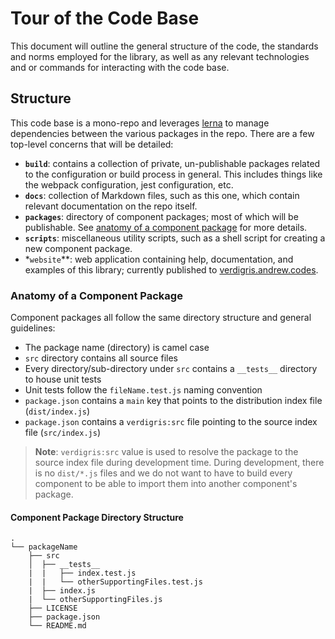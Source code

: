 # Tour of the Code Base
This document will outline the general structure of the code, the standards and norms employed for the library, as well as any relevant technologies and or commands for interacting with the code base.

## Structure
This code base is a mono-repo and leverages [lerna](https://lernajs.io/) to manage dependencies between the various packages in the repo. There are a few top-level concerns that will be detailed:

- **`build`**: contains a collection of private, un-publishable packages related to the configuration or build process in general. This includes things like the webpack configuration, jest configuration, etc.
- **`docs`**: collection of Markdown files, such as this one, which contain relevant documentation on the repo itself.
- **`packages`**: directory of component packages; most of which will be publishable. See [anatomy of a component package]() for more details.
- **`scripts`**: miscellaneous utility scripts, such as a shell script for creating a new component package.
- *`website`**: web application containing help, documentation, and examples of this library; currently published to [verdigris.andrew.codes](http://verdigris.andrew.codes).

### Anatomy of a Component Package
Component packages all follow the same directory structure and general guidelines:

- The package name (directory) is camel case
- `src` directory contains all source files
- Every directory/sub-directory under `src` contains a `__tests__` directory to house unit tests
- Unit tests follow the `fileName.test.js` naming convention
- `package.json` contains a `main` key that points to the distribution index file (`dist/index.js`)
- `package.json` contains a `verdigris:src` file pointing to the source index file (`src/index.js`)

> **Note**: `verdigris:src` value is used to resolve the package to the source index file during development time. During development, there is no `dist/*.js` files and we do not want to have to build every component to be able to import them into another component's package.

#### Component Package Directory Structure

```
.
└── packageName
    ├── src
    │  ├── __tests__
    |  |   ├── index.test.js
    |  |   └── otherSupportingFiles.test.js
    |  ├── index.js
    |  └── otherSupportingFiles.js
    ├── LICENSE
    ├── package.json
    └── README.md
```
